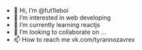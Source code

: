- 👋 Hi, I’m @fut1leboi
- 👀 I’m interested in web developing
- 🌱 I’m currently learning reactjs
- 💞️ I’m looking to collaborate on ...
- 📫 How to reach me vk.com/tyrannozavrex

<!---
fut1leboi/fut1leboi is a ✨ special ✨ repository because its `README.md` (this file) appears on your GitHub profile.
You can click the Preview link to take a look at your changes.
--->
